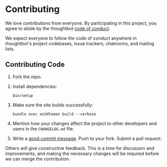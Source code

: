 # Contributing

We love contributions from everyone.
By participating in this project,
you agree to abide by the thoughtbot [code of conduct].

  [code of conduct]: https://thoughtbot.com/open-source-code-of-conduct

We expect everyone to follow the code of conduct
anywhere in thoughtbot's project codebases,
issue trackers, chatrooms, and mailing lists.

## Contributing Code

1. Fork the repo.

1. Install dependencies:

    ```
    bin/setup
    ```

1. Make sure the site builds successfully:

    ```
    bundle exec middleman build --verbose
    ```

1. Mention how your changes affect the project to other developers and users in
   the `CHANGELOG.md` file.

1. Write a [good commit message][commit]. Push to your fork. Submit a pull
   request.

Others will give constructive feedback.
This is a time for discussion and improvements,
and making the necessary changes will be required before we can
merge the contribution.

  [commit]: http://tbaggery.com/2008/04/19/a-note-about-git-commit-messages.html
